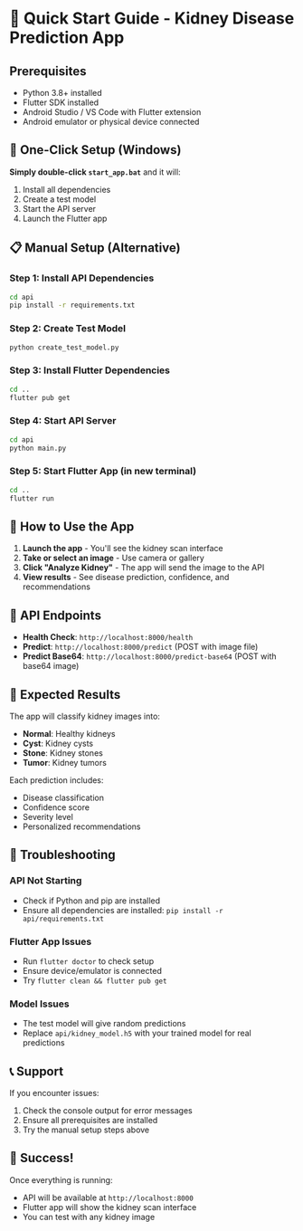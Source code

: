 # 🚀 Quick Start Guide - Kidney Disease Prediction App

## Prerequisites
- Python 3.8+ installed
- Flutter SDK installed
- Android Studio / VS Code with Flutter extension
- Android emulator or physical device connected

## 🎯 One-Click Setup (Windows)

**Simply double-click `start_app.bat`** and it will:
1. Install all dependencies
2. Create a test model
3. Start the API server
4. Launch the Flutter app

## 📋 Manual Setup (Alternative)

### Step 1: Install API Dependencies
```bash
cd api
pip install -r requirements.txt
```

### Step 2: Create Test Model
```bash
python create_test_model.py
```

### Step 3: Install Flutter Dependencies
```bash
cd ..
flutter pub get
```

### Step 4: Start API Server
```bash
cd api
python main.py
```

### Step 5: Start Flutter App (in new terminal)
```bash
cd ..
flutter run
```

## 📱 How to Use the App

1. **Launch the app** - You'll see the kidney scan interface
2. **Take or select an image** - Use camera or gallery
3. **Click "Analyze Kidney"** - The app will send the image to the API
4. **View results** - See disease prediction, confidence, and recommendations

## 🔧 API Endpoints

- **Health Check**: `http://localhost:8000/health`
- **Predict**: `http://localhost:8000/predict` (POST with image file)
- **Predict Base64**: `http://localhost:8000/predict-base64` (POST with base64 image)

## 🎯 Expected Results

The app will classify kidney images into:
- **Normal**: Healthy kidneys
- **Cyst**: Kidney cysts
- **Stone**: Kidney stones  
- **Tumor**: Kidney tumors

Each prediction includes:
- Disease classification
- Confidence score
- Severity level
- Personalized recommendations

## 🐛 Troubleshooting

### API Not Starting
- Check if Python and pip are installed
- Ensure all dependencies are installed: `pip install -r api/requirements.txt`

### Flutter App Issues
- Run `flutter doctor` to check setup
- Ensure device/emulator is connected
- Try `flutter clean && flutter pub get`

### Model Issues
- The test model will give random predictions
- Replace `api/kidney_model.h5` with your trained model for real predictions

## 📞 Support

If you encounter issues:
1. Check the console output for error messages
2. Ensure all prerequisites are installed
3. Try the manual setup steps above

## 🎉 Success!

Once everything is running:
- API will be available at `http://localhost:8000`
- Flutter app will show the kidney scan interface
- You can test with any kidney image 